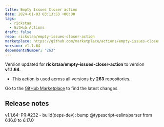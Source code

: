 ```yaml
---
title: Empty Issues Closer action
date: 2024-01-03 03:13:53 +00:00
tags:
  - rickstaa
  - GitHub Actions
draft: false
repo: rickstaa/empty-issues-closer-action
marketplace: https://github.com/marketplace/actions/empty-issues-closer-action
version: v1.1.64
dependentsNumber: "263"
---
```



Version updated for **rickstaa/empty-issues-closer-action** to version **v1.1.64**.
- This action is used across all versions by **263** repositories.

Go to the [GitHub Marketplace](https://github.com/marketplace/actions/empty-issues-closer-action) to find the latest changes.

## Release notes

v1.1.64: PR #232 - build(deps-dev): bump @typescript-eslint/parser from 6.16.0 to 6.17.0
